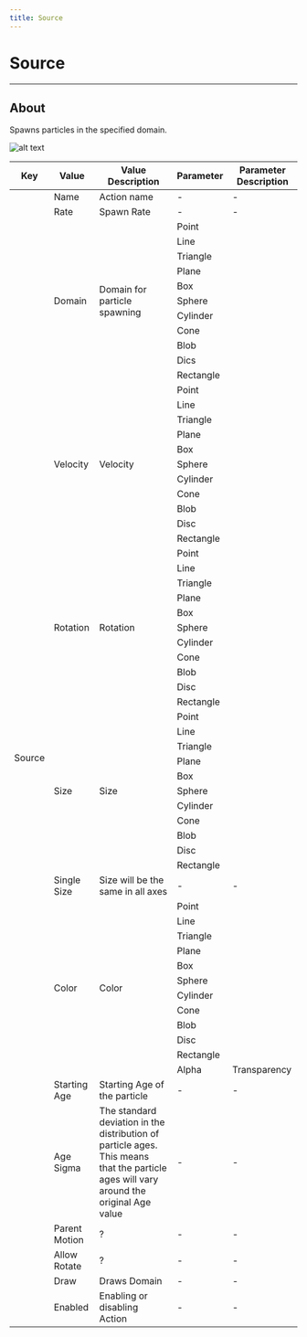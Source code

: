 ```yaml
---
title: Source
---
```


# Source

___

## About

Spawns particles in the specified domain.

![alt text](assets/gifs/source-kill.gif)

<table><thead>
  <tr>
    <th>Key</th>
    <th>Value</th>
    <th>Value Description</th>
    <th>Parameter</th>
    <th>Parameter Description</th>
  </tr></thead>
<tbody>
  <tr>
    <td rowspan="65">Source</td>
    <td>Name</td>
    <td>Action name</td>
    <td>-</td>
    <td>-</td>
  </tr>
  <tr>
    <td>Rate</td>
    <td>Spawn Rate</td>
    <td>-</td>
    <td>-</td>
  </tr>
  <tr>
    <td rowspan="11">Domain</td>
    <td rowspan="11">Domain for particle spawning</td>
    <td>Point</td>
    <td></td>
  </tr>
  <tr>
    <td>Line</td>
    <td></td>
  </tr>
  <tr>
    <td>Triangle</td>
    <td></td>
  </tr>
  <tr>
    <td>Plane</td>
    <td></td>
  </tr>
  <tr>
    <td>Box</td>
    <td></td>
  </tr>
  <tr>
    <td>Sphere</td>
    <td></td>
  </tr>
  <tr>
    <td>Cylinder</td>
    <td></td>
  </tr>
  <tr>
    <td>Cone</td>
    <td></td>
  </tr>
  <tr>
    <td>Blob</td>
    <td></td>
  </tr>
  <tr>
    <td>Dics</td>
    <td></td>
  </tr>
  <tr>
    <td>Rectangle</td>
    <td></td>
  </tr>
  <tr>
    <td rowspan="11">Velocity</td>
    <td rowspan="11">Velocity</td>
    <td>Point</td>
    <td></td>
  </tr>
  <tr>
    <td>Line</td>
    <td></td>
  </tr>
  <tr>
    <td>Triangle</td>
    <td></td>
  </tr>
  <tr>
    <td>Plane</td>
    <td></td>
  </tr>
  <tr>
    <td>Box</td>
    <td></td>
  </tr>
  <tr>
    <td>Sphere</td>
    <td></td>
  </tr>
  <tr>
    <td>Cylinder</td>
    <td></td>
  </tr>
  <tr>
    <td>Cone</td>
    <td></td>
  </tr>
  <tr>
    <td>Blob</td>
    <td></td>
  </tr>
  <tr>
    <td>Disc</td>
    <td></td>
  </tr>
  <tr>
    <td>Rectangle</td>
    <td></td>
  </tr>
  <tr>
    <td rowspan="11">Rotation</td>
    <td rowspan="11">Rotation</td>
    <td>Point</td>
    <td></td>
  </tr>
  <tr>
    <td>Line</td>
    <td></td>
  </tr>
  <tr>
    <td>Triangle</td>
    <td></td>
  </tr>
  <tr>
    <td>Plane</td>
    <td></td>
  </tr>
  <tr>
    <td>Box</td>
    <td></td>
  </tr>
  <tr>
    <td>Sphere</td>
    <td></td>
  </tr>
  <tr>
    <td>Cylinder</td>
    <td></td>
  </tr>
  <tr>
    <td>Cone</td>
    <td></td>
  </tr>
  <tr>
    <td>Blob</td>
    <td></td>
  </tr>
  <tr>
    <td>Disc</td>
    <td></td>
  </tr>
  <tr>
    <td>Rectangle</td>
    <td></td>
  </tr>
  <tr>
    <td rowspan="11">Size</td>
    <td rowspan="11">Size</td>
    <td>Point</td>
    <td></td>
  </tr>
  <tr>
    <td>Line</td>
    <td></td>
  </tr>
  <tr>
    <td>Triangle</td>
    <td></td>
  </tr>
  <tr>
    <td>Plane</td>
    <td></td>
  </tr>
  <tr>
    <td>Box</td>
    <td></td>
  </tr>
  <tr>
    <td>Sphere</td>
    <td></td>
  </tr>
  <tr>
    <td>Cylinder</td>
    <td></td>
  </tr>
  <tr>
    <td>Cone</td>
    <td></td>
  </tr>
  <tr>
    <td>Blob</td>
    <td></td>
  </tr>
  <tr>
    <td>Disc</td>
    <td></td>
  </tr>
  <tr>
    <td>Rectangle</td>
    <td></td>
  </tr>
  <tr>
    <td>Single Size</td>
    <td>Size will be the same in all axes</td>
    <td>-</td>
    <td>-</td>
  </tr>
  <tr>
    <td rowspan="12">Color</td>
    <td rowspan="12">Color</td>
    <td>Point</td>
    <td></td>
  </tr>
  <tr>
    <td>Line</td>
    <td></td>
  </tr>
  <tr>
    <td>Triangle</td>
    <td></td>
  </tr>
  <tr>
    <td>Plane</td>
    <td></td>
  </tr>
  <tr>
    <td>Box</td>
    <td></td>
  </tr>
  <tr>
    <td>Sphere</td>
    <td></td>
  </tr>
  <tr>
    <td>Cylinder</td>
    <td></td>
  </tr>
  <tr>
    <td>Cone</td>
    <td></td>
  </tr>
  <tr>
    <td>Blob</td>
    <td></td>
  </tr>
  <tr>
    <td>Disc</td>
    <td></td>
  </tr>
  <tr>
    <td>Rectangle</td>
    <td></td>
  </tr>
  <tr>
    <td>Alpha</td>
    <td>Transparency</td>
  </tr>
  <tr>
    <td>Starting Age</td>
    <td>Starting Age of the particle</td>
    <td>-</td>
    <td>-</td>
  </tr>
  <tr>
    <td>Age Sigma</td>
    <td>The standard deviation in the distribution of particle ages. This means that the particle ages will vary around the original Age value</td>
    <td>-</td>
    <td>-</td>
  </tr>
  <tr>
    <td>Parent Motion</td>
    <td>?</td>
    <td>-</td>
    <td>-</td>
  </tr>
  <tr>
    <td>Allow Rotate</td>
    <td>?</td>
    <td>-</td>
    <td>-</td>
  </tr>
  <tr>
    <td>Draw</td>
    <td>Draws Domain</td>
    <td>-</td>
    <td>-</td>
  </tr>
  <tr>
    <td>Enabled</td>
    <td>Enabling or disabling Action</td>
    <td>-</td>
    <td>-</td>
  </tr>
</tbody></table>

